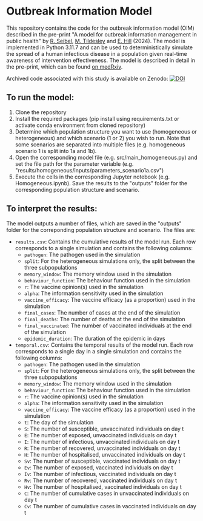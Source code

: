 # Outbreak Information Model

This repository contains the code for the outbreak information model (OIM) described in the pre-print "A model for outbreak information management in public health" by [R. Seibel](https://warwick.ac.uk/fac/sci/mathsys/people/students/mathsysii/seibel/), [M. Tildesley](https://warwick.ac.uk/fac/sci/lifesci/people/mtildesley/) and [E. Hill](https://edmhill.github.io) (2024). The model is implemented in Python 3.11.7 and can be used to deterministically simulate the spread of a human infectious disease in a population given real-time awareness of intervention effectiveness. The model is described in detail in the pre-print, which can be found [on medRxiv](https://www.medrxiv.org/content/10.1101/2024.01.17.24301344v1).

Archived code associated with this study is available on Zenodo: [![DOI](https://zenodo.org/badge/DOI/10.5281/zenodo.10519963.svg)](https://doi.org/10.5281/zenodo.10519963)

## To run the model:
1. Clone the repository
2. Install the required packages (pip install using requirements.txt or activate conda environment from cloned repository)
3. Determine which population structure you want to use (homogeneous or heterogeneous) and which scenario (1 or 2) you wish to run. Note that some scenarios are separated into multiple files (e.g. homogeneous scenario 1 is split into 1a and 1b).
4. Open the corresponding model file (e.g. src/main_homogeneous.py) and set the file path for the parameter variable (e.g. "results/homogeneous/inputs/parameters_scenario1a.csv")
5. Execute the cells in the corresponding Jupyter notebook (e.g. Homogeneous.ipynb). Save the results to the "outputs" folder for the corresponding population structure and scenario.

## To interpret the results:
The model outputs a number of files, which are saved in the "outputs" folder for the correponding population structure and scenario. The files are:
* `results.csv`: Contains the cumulative results of the model run. Each row corresponds to a single simulation and contains the following columns:
    * `pathogen`: The pathogen used in the simulation
    * `split`: For the heterogeneous simulations only, the split between the three subpopulations
    * `memory_window`: The memory window used in the simulation
    * `behaviour_function`: The behaviour function used in the simulation
    * `r`: The vaccine opinion(s) used in the simulation
    * `alpha`: The information sensitivity used in the simulation
    * `vaccine_efficacy`: The vaccine efficacy (as a proportion) used in the simulation
    * `final_cases`: The number of cases at the end of the simulation
    * `final_deaths`: The number of deaths at the end of the simulation
    * `final_vaccinated`: The number of vaccinated individuals at the end of the simulation
    * `epidemic_duration`: The duration of the epidemic in days
* `temporal.csv`: Contains the temporal results of the model run. Each row corresponds to a single day in a single simulation and contains the following columns:
    * `pathogen`: The pathogen used in the simulation
    * `split`: For the heterogeneous simulations only, the split between the three subpopulations
    * `memory_window`: The memory window used in the simulation
    * `behaviour_function`: The behaviour function used in the simulation
    * `r`: The vaccine opinion(s) used in the simulation
    * `alpha`: The information sensitivity used in the simulation
    * `vaccine_efficacy`: The vaccine efficacy (as a proportion) used in the simulation
    * `t`: The day of the simulation
    * `S`: The number of susceptible, unvaccinated individuals on day t
    * `E`: The number of exposed, unvaccinated individuals on day t
    * `I`: The number of infectious, unvaccinated individuals on day t
    * `R`: The number of recovered, unvaccinated individuals on day t
    * `H`: The number of hospitalised, unvaccinated individuals on day t
    * `Sv`: The number of susceptible, vaccinated individuals on day t
    * `Ev`: The number of exposed, vaccinated individuals on day t
    * `Iv`: The number of infectious, vaccinated individuals on day t
    * `Rv`: The number of recovered, vaccinated individuals on day t
    * `Hv`: The number of hospitalised, vaccinated individuals on day t
    * `C`: The number of cumulative cases in unvaccinated individuals on day t
    * `Cv`: The number of cumulative cases in vaccinated individuals on day t
